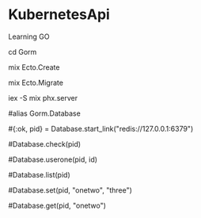 # KubernetesApi

Learning GO

cd Gorm

mix Ecto.Create

mix Ecto.Migrate

iex -S mix phx.server


#alias Gorm.Database

#{:ok, pid} =  Database.start_link("redis://127.0.0.1:6379")

#Database.check(pid)

#Database.userone(pid, id)

#Database.list(pid)

#Database.set(pid, "onetwo", "three")

#Database.get(pid, "onetwo")